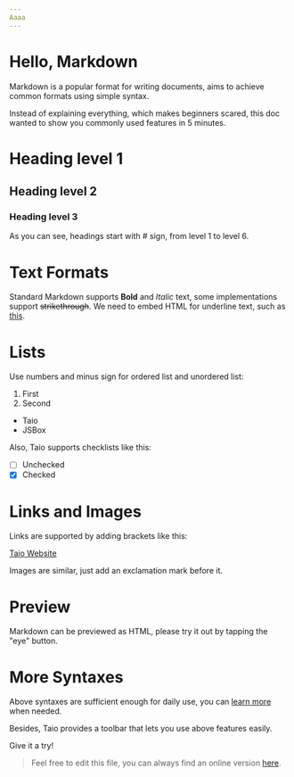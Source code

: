 ```yaml
---
Aaaa 
---
```

# 


# Hello, Markdown

Markdown is a popular format for writing documents, aims to achieve common formats using simple syntax.

Instead of explaining everything, which makes beginners scared, this doc wanted to show you commonly used features in 5 minutes.

# Heading level 1

## Heading level 2

### Heading level 3

As you can see, headings start with # sign, from level 1 to level 6.

# Text Formats

Standard Markdown supports **Bold** and *Italic* text, some implementations support ~~strikethrough~~. We need to embed HTML for underline text, such as <u>this</u>.

# Lists

Use numbers and minus sign for ordered list and unordered list:

1. First
2. Second

- Taio
- JSBox

Also, Taio supports checklists like this:

- [ ] Unchecked
- [x] Checked

# Links and Images

Links are supported by adding brackets like this:

[Taio Website](https://taio.app)

Images are similar, just add an exclamation mark before it.

# Preview

Markdown can be previewed as HTML, please try it out by tapping the "eye" button.

# More Syntaxes

Above syntaxes are sufficient enough for daily use, you can [learn more](https://daringfireball.net/projects/markdown/syntax) when needed.

Besides, Taio provides a toolbar that lets you use above features easily.

Give it a try!

> Feel free to edit this file, you can always find an online version [here](https://docs.taio.app/#/editor/hello-markdown).